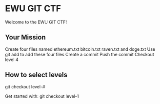 # EWU GIT CTF

Welcome to the EWU GIT CTF!

## Your Mission

Create four files named ethereum.txt bitcoin.txt raven.txt and doge.txt
Use git add to add these four files
Create a commit
Push the commit
Checkout level 4


## How to select levels

git checkout level-#

Get started with: git checkout level-1
